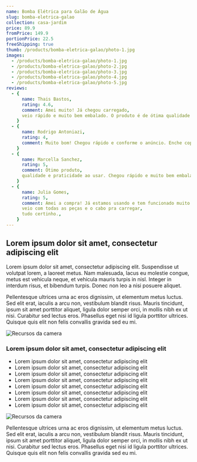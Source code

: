 ```yaml
---
name: Bomba Elétrica para Galão de Água
slug: bomba-eletrica-galao
collection: casa-jardim
price: 89.9
fromPrice: 149.9
portionPrice: 22.5
freeShipping: true
thumb: /products/bomba-eletrica-galao/photo-1.jpg
images:
  - /products/bomba-eletrica-galao/photo-1.jpg
  - /products/bomba-eletrica-galao/photo-2.jpg
  - /products/bomba-eletrica-galao/photo-3.jpg
  - /products/bomba-eletrica-galao/photo-4.jpg
  - /products/bomba-eletrica-galao/photo-5.jpg
reviews:
  - {
      name: Thais Bastos,
      rating: 4.6,
      comment: Amei muito! Já chegou carregado,
      veio rápido e muito bem embalado. O produto é de ótima qualidade!,
    }
  - {
      name: Rodrigo Antoniazi,
      rating: 4,
      comment: Muito bom! Chegou rápido e conforme o anúncio. Enche copo e garrafa bem rápido.,
    }
  - {
      name: Marcella Sanchez,
      rating: 5,
      comment: Ótimo produto,
      qualidade e praticidade ao usar. Chegou rápido e muito bem embalado.,
    }
  - {
      name: Julia Gomes,
      rating: 5,
      comment: Amei a compra! Já estamos usando e tem funcionado muito bem. Chegou rápido em Recife,
      veio com todas as peças e o cabo pra carregar,
      tudo certinho.,
    }
---
```


## Lorem ipsum dolor sit amet, consectetur adipiscing elit

Lorem ipsum dolor sit amet, consectetur adipiscing elit. Suspendisse ut volutpat lorem, a laoreet metus. Nam malesuada, lacus eu molestie congue, metus est vehicula neque, et vehicula mauris turpis in nisl. Integer in interdum risus, et bibendum turpis. Donec non leo a nisi posuere aliquet.

Pellentesque ultrices urna ac eros dignissim, ut elementum metus luctus. Sed elit erat, iaculis a arcu non, vestibulum blandit risus. Mauris tincidunt, ipsum sit amet porttitor aliquet, ligula dolor semper orci, in mollis nibh ex ut nisi. Curabitur sed lectus eros. Phasellus eget nisi id ligula porttitor ultrices. Quisque quis elit non felis convallis gravida sed eu mi.

![Recursos da camera](/products/bomba-eletrica-galao/photo-5.jpg)

### Lorem ipsum dolor sit amet, consectetur adipiscing elit

- Lorem ipsum dolor sit amet, consectetur adipiscing elit
- Lorem ipsum dolor sit amet, consectetur adipiscing elit
- Lorem ipsum dolor sit amet, consectetur adipiscing elit
- Lorem ipsum dolor sit amet, consectetur adipiscing elit
- Lorem ipsum dolor sit amet, consectetur adipiscing elit
- Lorem ipsum dolor sit amet, consectetur adipiscing elit
- Lorem ipsum dolor sit amet, consectetur adipiscing elit
- Lorem ipsum dolor sit amet, consectetur adipiscing elit

![Recursos da camera](/products/bomba-eletrica-galao/photo-3.jpg)

Pellentesque ultrices urna ac eros dignissim, ut elementum metus luctus. Sed elit erat, iaculis a arcu non, vestibulum blandit risus. Mauris tincidunt, ipsum sit amet porttitor aliquet, ligula dolor semper orci, in mollis nibh ex ut nisi. Curabitur sed lectus eros. Phasellus eget nisi id ligula porttitor ultrices. Quisque quis elit non felis convallis gravida sed eu mi.
